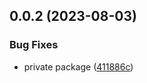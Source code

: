 

## 0.0.2 (2023-08-03)


### Bug Fixes

* private package ([411886c](https://github.com/petephm/pete-pham-site/commit/411886cd67548d92d8b1e253dfd4c26942d919c2))